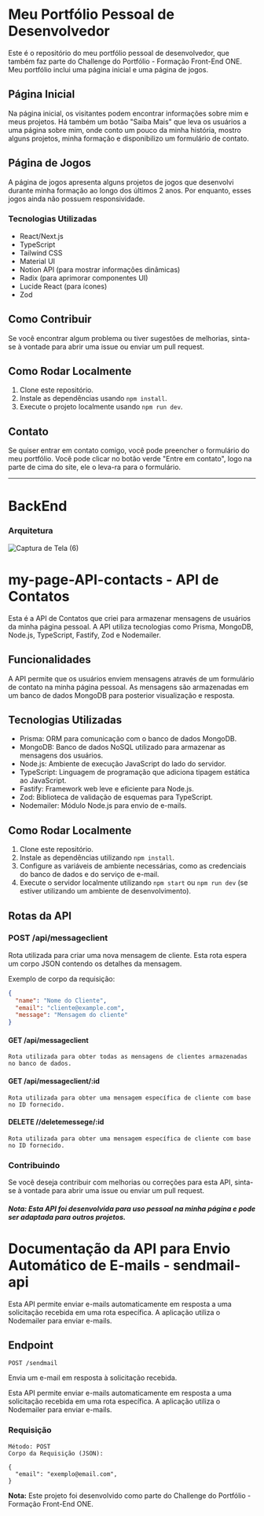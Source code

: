 # Meu Portfólio Pessoal de Desenvolvedor

Este é o repositório do meu portfólio pessoal de desenvolvedor, que também faz parte do Challenge do Portfólio - Formação Front-End ONE. Meu portfólio inclui uma página inicial e uma página de jogos.

## Página Inicial

Na página inicial, os visitantes podem encontrar informações sobre mim e meus projetos. Há também um botão "Saiba Mais" que leva os usuários a uma página sobre mim, onde conto um pouco da minha história, mostro alguns projetos, minha formação e disponibilizo um formulário de contato.

## Página de Jogos

A página de jogos apresenta alguns projetos de jogos que desenvolvi durante minha formação ao longo dos últimos 2 anos. Por enquanto, esses jogos ainda não possuem responsividade.

### Tecnologias Utilizadas

- React/Next.js
- TypeScript
- Tailwind CSS
- Material UI
- Notion API (para mostrar informações dinâmicas)
- Radix (para aprimorar componentes UI)
- Lucide React (para ícones)
- Zod

## Como Contribuir

Se você encontrar algum problema ou tiver sugestões de melhorias, sinta-se à vontade para abrir uma issue ou enviar um pull request.

## Como Rodar Localmente

1. Clone este repositório.
2. Instale as dependências usando `npm install`.
3. Execute o projeto localmente usando `npm run dev`.

## Contato

Se quiser entrar em contato comigo, você pode preencher o formulário do meu portfólio. Você pode clicar no botão verde "Entre em contato", logo na parte de cima do site, ele o leva-ra para o formulário.

---

# BackEnd
### Arquitetura

![Captura de Tela (6)](https://github.com/claudioares/my-page/assets/95495192/2fa746aa-986b-4209-b582-ddb25d180e06)

# my-page-API-contacts - API de Contatos

Esta é a API de Contatos que criei para armazenar mensagens de usuários da minha página pessoal. A API utiliza tecnologias como Prisma, MongoDB, Node.js, TypeScript, Fastify, Zod e Nodemailer.

## Funcionalidades

A API permite que os usuários enviem mensagens através de um formulário de contato na minha página pessoal. As mensagens são armazenadas em um banco de dados MongoDB para posterior visualização e resposta.

## Tecnologias Utilizadas

- Prisma: ORM para comunicação com o banco de dados MongoDB.
- MongoDB: Banco de dados NoSQL utilizado para armazenar as mensagens dos usuários.
- Node.js: Ambiente de execução JavaScript do lado do servidor.
- TypeScript: Linguagem de programação que adiciona tipagem estática ao JavaScript.
- Fastify: Framework web leve e eficiente para Node.js.
- Zod: Biblioteca de validação de esquemas para TypeScript.
- Nodemailer: Módulo Node.js para envio de e-mails.

## Como Rodar Localmente

1. Clone este repositório.
2. Instale as dependências utilizando `npm install`.
3. Configure as variáveis de ambiente necessárias, como as credenciais do banco de dados e do serviço de e-mail.
4. Execute o servidor localmente utilizando `npm start` ou `npm run dev` (se estiver utilizando um ambiente de desenvolvimento).

## Rotas da API

### POST /api/messageclient

Rota utilizada para criar uma nova mensagem de cliente. Esta rota espera um corpo JSON contendo os detalhes da mensagem.

Exemplo de corpo da requisição:
```json
{
  "name": "Nome do Cliente",
  "email": "cliente@example.com",
  "message": "Mensagem do cliente"
}
```
#### GET /api/messageclient
````Rota utilizada para obter todas as mensagens de clientes armazenadas no banco de dados.````

#### GET /api/messageclient/:id
````Rota utilizada para obter uma mensagem específica de cliente com base no ID fornecido.````

#### DELETE //deletemessege/:id
````Rota utilizada para obter uma mensagem específica de cliente com base no ID fornecido.````

### Contribuindo
Se você deseja contribuir com melhorias ou correções para esta API, sinta-se à vontade para abrir uma issue ou enviar um pull request.
##### Nota: Esta API foi desenvolvida para uso pessoal na minha página e pode ser adaptada para outros projetos.

# Documentação da API para Envio Automático de E-mails - sendmail-api

Esta API permite enviar e-mails automaticamente em resposta a uma solicitação recebida em uma rota específica. A aplicação utiliza o Nodemailer para enviar e-mails.

## Endpoint

`POST /sendmail`

Envia um e-mail em resposta à solicitação recebida.

Esta API permite enviar e-mails automaticamente em resposta a uma solicitação recebida em uma rota específica. A aplicação utiliza o Nodemailer para enviar e-mails.

### Requisição
````
Método: POST
Corpo da Requisição (JSON):

{
  "email": "exemplo@email.com",
}
````



**Nota:** Este projeto foi desenvolvido como parte do Challenge do Portfólio - Formação Front-End ONE.
